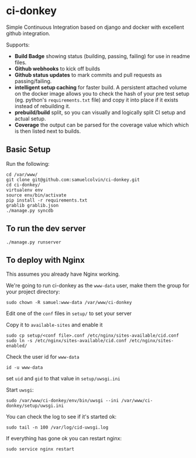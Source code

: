 ci-donkey
=======

Simple Continuous Integration based on django and docker with excellent github integration.

Supports:
* **Build Badge** showing status (building, passing, failing) for use in readme files.
* **Github webhooks** to kick off builds
* **Github status updates** to mark commits and pull requests as passing/failing.
* **intelligent setup caching** for faster build. A persistent attached volume on the docker image allows you to check the hash of your pre test setup (eg. python's `requirements.txt` file) and copy it into place if it exists instead of rebuilding it.
* **prebuild/build** split, so you can visually and logically split CI setup and actual setup.
* **Coverage** the output can be parsed for the coverage value which which is then listed next to builds.

## Basic Setup

Run the following:

    cd /var/www/
    git clone git@github.com:samuelcolvin/ci-donkey.git
    cd ci-donkey/
    virtualenv env
    source env/bin/activate
    pip install -r requirements.txt 
    grablib grablib.json
    ./manage.py syncdb

## To run the dev server

    ./manage.py runserver

## To deploy with Nginx

This assumes you already have Nginx working.

We're going to run ci-donkey as the `www-data` user, make them the group for your project directory:

    sudo chown -R samuel:www-data /var/www/ci-donkey

Edit one of the `conf` files in `setup/` to set your server

Copy it to `available-sites` and enable it

    sudo cp setup/<conf file>.conf /etc/nginx/sites-available/cid.conf
    sudo ln -s /etc/nginx/sites-available/cid.conf /etc/nginx/sites-enabled/

Check the user id for `www-data`

    id -u www-data

set `uid` and `gid` to that value in `setup/uwsgi.ini`

Start `uwsgi`:

    sudo /var/www/ci-donkey/env/bin/uwsgi --ini /var/www/ci-donkey/setup/uwsgi.ini

You can check the log to see if it's started ok:

    sudo tail -n 100 /var/log/cid-uwsgi.log

If everything has gone ok you can restart nginx:

    sudo service nginx restart
